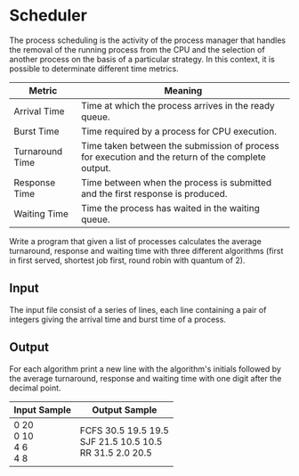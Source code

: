 # Scheduler
The process scheduling is the activity of the process manager that handles the removal of the running process from the CPU and the selection of another process on the basis of a particular strategy. In this context, it is possible to determinate different time metrics.

| Metric            | Meaning                                                                                         |
|-------------------|-------------------------------------------------------------------------------------------------|
|Arrival Time       |Time at which the process arrives in the ready queue.                                            |
|Burst Time         |Time required by a process for CPU execution.                                                    |
|Turnaround Time    |Time taken between the submission of process for execution and the return of the complete output.|  
|Response Time      |Time between when the process is submitted and the first response is produced.                   |
|Waiting Time       |Time the process has waited in the waiting queue.                                                |

Write a program that given a list of processes calculates the average turnaround, response and waiting time with three different algorithms (first in first served, shortest job first, round robin with quantum of 2). 

## Input
The input file consist of a series of lines, each line containing a pair of integers giving the arrival time and burst time of a process. 

## Output
For each algorithm print a new line with the algorithm's initials followed by the average turnaround, response and waiting time with one digit after the decimal point.

| Input Sample             | Output Sample                                                |
|--------------------------|--------------------------------------------------------------|
|0 20<br>0 10<br>4 6<br>4 8| FCFS 30.5 19.5 19.5<br>SJF 21.5 10.5 10.5<br>RR 31.5 2.0 20.5|